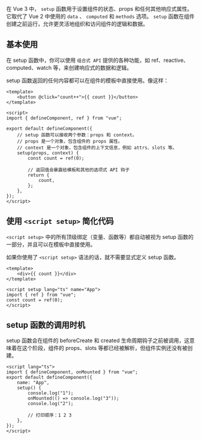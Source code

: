<PageHeader content="逻辑入口函数 setup()" />

在 Vue 3 中， `setup` 函数用于设置组件的状态、props 和任何其他响应式属性。它取代了 Vue 2 中使用的 `data` 、 `computed` 和 `methods` 选项。 `setup` 函数在组件创建之前运行，允许更灵活地组织和访问组件的逻辑和数据。

## 基本使用

在 setup 函数中，你可以使用 `组合式 API` 提供的各种功能，如 ref、reactive、computed、watch 等，来创建响应式的数据和逻辑。

setup 函数返回的任何内容都可以在组件的模板中直接使用。像这样：

```vue
<template>
	<button @click="count++">{{ count }}</button>
</template>

<script>
import { defineComponent, ref } from "vue";

export default defineComponent({
	// setup 函数可以接收两个参数：props 和 context。
	// props 是一个对象，包含组件的 props 属性。
	// context 是一个对象，包含组件的上下文信息，例如 attrs、slots 等。
	setup(props, context) {
		const count = ref(0);

		// 返回值会暴露给模板和其他的选项式 API 钩子
		return {
			count,
		};
	},
});
</script>
```

## 使用 `<script setup>` 简化代码

`<script setup>` 中的所有顶级绑定（变量、函数等）都自动被视为 setup 函数的一部分，并且可以在模板中直接使用。

如果你使用了 `<script setup>` 语法的话，就不需要显式定义 setup 函数。

```vue
<template>
	<div>{{ count }}</div>
</template>

<script setup lang="ts" name="App">
import { ref } from "vue";
const count = ref(0);
</script>
```

## setup 函数的调用时机

setup 函数会在组件的 beforeCreate 和 created 生命周期钩子之前被调用，这意味着在这个阶段，组件的 props、slots 等都已经被解析，但组件实例还没有被创建。

```vue
<script lang="ts">
import { defineComponent, onMounted } from "vue";
export default defineComponent({
	name: "App",
	setup() {
		console.log("1");
		onMounted(() => console.log("3"));
		console.log("2");

		// 打印顺序：1 2 3
	},
});
</script>
```
